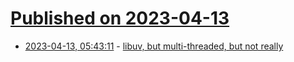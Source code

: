 # [Published on 2023-04-13](index.md)

* [2023-04-13, 05:43:11](https://lobste.rs/s/xz1had/libuv_multi_threaded_not_really) - [libuv, but multi-threaded, but not really](http://kprotty.me/2023/04/13/libuv-but-multithreaded-but-not-really.html)
